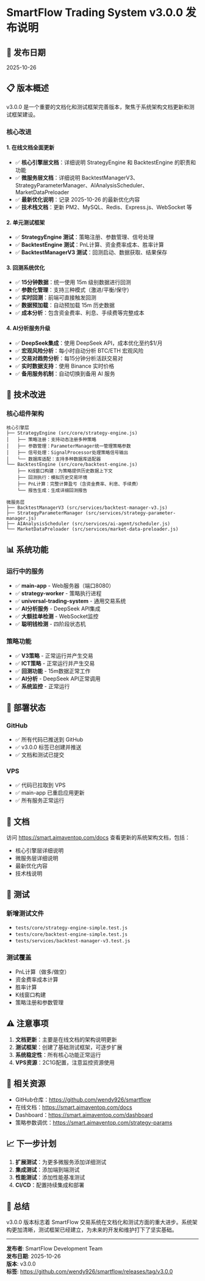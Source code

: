 # SmartFlow Trading System v3.0.0 发布说明

## 🎉 发布日期
2025-10-26

## 📋 版本概述

v3.0.0 是一个重要的文档化和测试框架完善版本，聚焦于系统架构文档更新和测试框架建设。

### 核心改进

#### 1. 在线文档全面更新
- ✅ **核心引擎层文档**：详细说明 StrategyEngine 和 BacktestEngine 的职责和功能
- ✅ **微服务层文档**：详细说明 BacktestManagerV3、StrategyParameterManager、AIAnalysisScheduler、MarketDataPreloader
- ✅ **最新优化说明**：记录 2025-10-26 的最新优化内容
- ✅ **技术栈文档**：更新 PM2、MySQL、Redis、Express.js、WebSocket 等

#### 2. 单元测试框架
- ✅ **StrategyEngine 测试**：策略注册、参数管理、信号处理
- ✅ **BacktestEngine 测试**：PnL计算、资金费率成本、胜率计算
- ✅ **BacktestManagerV3 测试**：回测启动、数据获取、结果保存

#### 3. 回测系统优化
- ✅ **15分钟数据**：统一使用 15m 级别数据进行回测
- ✅ **参数化管理**：支持三种模式（激进/平衡/保守）
- ✅ **实时回测**：前端可直接触发回测
- ✅ **数据预加载**：自动预加载 15m 历史数据
- ✅ **成本分析**：包含资金费率、利息、手续费等完整成本

#### 4. AI分析服务升级
- ✅ **DeepSeek集成**：使用 DeepSeek API，成本优化至约$1/月
- ✅ **宏观风险分析**：每小时自动分析 BTC/ETH 宏观风险
- ✅ **交易对趋势分析**：每15分钟分析活跃交易对
- ✅ **实时数据支持**：使用 Binance 实时价格
- ✅ **备用服务机制**：自动切换到备用 AI 服务

## 🔧 技术改进

### 核心组件架构
```
核心引擎层
├── StrategyEngine (src/core/strategy-engine.js)
│   ├── 策略注册：支持动态注册多种策略
│   ├── 参数管理：ParameterManager统一管理策略参数
│   ├── 信号处理：SignalProcessor处理策略信号输出
│   └── 数据库适配：支持多种数据库适配器
└── BacktestEngine (src/core/backtest-engine.js)
    ├── K线窗口构建：为策略提供历史数据上下文
    ├── 回测执行：模拟历史交易环境
    ├── PnL计算：完整计算盈亏（含资金费率、利息、手续费）
    └── 报告生成：生成详细回测报告

微服务层
├── BacktestManagerV3 (src/services/backtest-manager-v3.js)
├── StrategyParameterManager (src/services/strategy-parameter-manager.js)
├── AIAnalysisScheduler (src/services/ai-agent/scheduler.js)
└── MarketDataPreloader (src/services/market-data-preloader.js)
```

## 📊 系统功能

### 运行中的服务
- ✅ **main-app** - Web服务器（端口8080）
- ✅ **strategy-worker** - 策略执行进程
- ✅ **universal-trading-system** - 通用交易系统
- ✅ **AI分析服务** - DeepSeek API集成
- ✅ **大额挂单检测** - WebSocket监控
- ✅ **聪明钱检测** - 四阶段状态机

### 策略功能
- ✅ **V3策略** - 正常运行并产生交易
- ✅ **ICT策略** - 正常运行并产生交易
- ✅ **回测功能** - 15m数据正常工作
- ✅ **AI分析** - DeepSeek API正常调用
- ✅ **系统监控** - 正常运行

## 🚀 部署状态

### GitHub
- ✅ 所有代码已推送到 GitHub
- ✅ v3.0.0 标签已创建并推送
- ✅ 文档和测试已提交

### VPS
- ✅ 代码已拉取到 VPS
- ✅ main-app 已重启应用更新
- ✅ 所有服务正常运行

## 📝 文档

访问 https://smart.aimaventop.com/docs 查看更新的系统架构文档，包括：
- 核心引擎层详细说明
- 微服务层详细说明
- 最新优化内容
- 技术栈说明

## 🎯 测试

### 新增测试文件
- `tests/core/strategy-engine-simple.test.js`
- `tests/core/backtest-engine-simple.test.js`
- `tests/services/backtest-manager-v3.test.js`

### 测试覆盖
- PnL计算（做多/做空）
- 资金费率成本计算
- 胜率计算
- K线窗口构建
- 策略注册和参数管理

## ⚠️ 注意事项

1. **文档更新**：主要是在线文档的架构说明更新
2. **测试框架**：创建了基础测试框架，可逐步扩展
3. **系统稳定性**：所有核心功能正常运行
4. **VPS资源**：2C1G配置，注意监控资源使用

## 🔗 相关资源

- GitHub仓库：https://github.com/wendy926/smartflow
- 在线文档：https://smart.aimaventop.com/docs
- Dashboard：https://smart.aimaventop.com/dashboard
- 策略参数调优：https://smart.aimaventop.com/strategy-params

## 📈 下一步计划

1. **扩展测试**：为更多微服务添加详细测试
2. **集成测试**：添加端到端测试
3. **性能测试**：添加性能基准测试
4. **CI/CD**：配置持续集成和部署

## 🎉 总结

v3.0.0 版本标志着 SmartFlow 交易系统在文档化和测试方面的重大进步。系统架构更加清晰，测试框架已经建立，为未来的开发和维护打下了坚实基础。

---

**发布者**: SmartFlow Development Team  
**发布日期**: 2025-10-26  
**版本**: v3.0.0  
**标签**: https://github.com/wendy926/smartflow/releases/tag/v3.0.0

